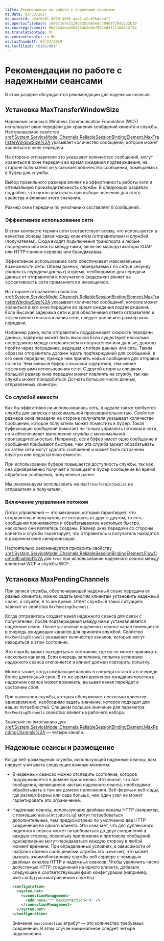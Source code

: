 ```yaml
---
title: Рекомендации по работе с надежными сеансами
ms.date: 03/30/2017
ms.assetid: b94f6e01-8070-40b6-aac7-a2cb7b4cb4f2
ms.openlocfilehash: 1d9671e7e3124d535b66de8cd8468f76dcb32b10
ms.sourcegitcommit: 9b552addadfb57fab0b9e7852ed4f1f1b8a42f8e
ms.translationtype: MT
ms.contentlocale: ru-RU
ms.lasthandoff: 04/23/2019
ms.locfileid: "61857991"
---
```

# <a name="best-practices-for-reliable-sessions"></a>Рекомендации по работе с надежными сеансами

В этом разделе обсуждаются рекомендации для надежных сеансов.

## <a name="setting-maxtransferwindowsize"></a>Установка MaxTransferWindowSize

Надежные сеансы в Windows Communication Foundation (WCF) используют окно передачи для хранения сообщений клиента и службы. Настраиваемое свойство <xref:System.ServiceModel.Channels.ReliableSessionBindingElement.MaxTransferWindowSize%2A> указывает количество сообщений, которое может храниться в окне передачи.

На стороне отправителя это указывает количество сообщений, могут храниться в окне передачи во время ожидания подтверждения; на стороне получателя он указывает количество сообщений, помещаемых в буфер для службы.

Выбор правильного размера влияет на эффективность работы сети и оптимальную производительность службы. В следующих разделах подробно, что нужно учитывать при выборе значения для этого свойства и влиянии этого значения.

Размер окна передачи по умолчанию составляет 8 сообщений.

### <a name="efficient-use-of-the-network"></a>Эффективное использование сети

В этом контексте термин *сети* соответствует всему, что используется в качестве основы связи между клиентом (отправителем) и службой (получателем). Сюда входят подключения транспорта и любые посредника или мосты между ними, включая маршрутизаторы SOAP или HTTP-прокси-серверы или брандмауэры.

Эффективное использование сети обеспечивает максимальные возможности сети. Объем данных, передаваемых по сети в секунду (*скорость передачи данных*) и время, необходимое для передачи данных от отправителя к получателю (*задержки*) влияет на эффективность сети применяется к имеющимся.

На стороне отправителя свойство <xref:System.ServiceModel.Channels.ReliableSessionBindingElement.MaxTransferWindowSize%2A> указывает количество сообщений, которое может храниться в его окне передачи во время ожидания подтверждения. Если Высокая задержка сети и для обеспечения ответа отправителя и эффективного использования сети, следует увеличить размер окна передачи.

Например даже, если отправитель поддерживает скорость передачи данных, задержка может быть высокой Если существует несколько посредников между отправителем и получателем или данные, должны пройти через посредника, ведущем к потере данных или сеть. Таким образом отправитель должен ждать подтверждений для сообщений, в его окне передачи, прежде чем принять новые сообщения для отправки по сети. Чем меньше буфер с высокой задержкой, тем менее эффективными использования сети. С другой стороны слишком большой размер окна передачи может повлиять на службу, так как служба может понадобиться Догнать большое число данных, отправленных клиентом.

### <a name="running-the-service-to-capacity"></a>Со службой емкости

Как бы эффективно ни использовалась сеть, в идеале также требуется служба для запуска с максимальной производительностью. Свойство размера окна передачи на стороне получателя указывает количество сообщений, которое получатель может поместить в буфер. Такая буферизация сообщений помогает не только управлять потоком в сети, но и обеспечивает выполнение службы с максимальной производительностью. Например, если буфер имеет одно сообщение и сообщения прибывают быстрее, чем эта служба может обрабатывать их затем сети могут удалять сообщения и может быть потрачены впустую или недостаточно емкости.

При использовании буфера повышается доступность службы, так как она одновременно получает и помещает в буфер сообщение во время обработки сообщения, полученные ранее.

Мы рекомендуем использовать же `MaxTransferWindowSize` на отправителя и получателя.

### <a name="enabling-flow-control"></a>Включение управления потоком

*Поток управления* — это механизм, который гарантирует, что отправитель и получатель не отставать от друг с другом, то есть сообщения принимаются и обрабатываемое настолько быстро, насколько они являетесь созданы. Размер окна передачи со стороны клиента и службы гарантирует, что отправитель и получатель находятся в разумном окне синхронизации.

Настоятельно рекомендуется присвоить свойству <xref:System.ServiceModel.Channels.ReliableSessionBindingElement.FlowControlEnabled%2A> для `true` при использовании надежного сеанса между клиентом WCF и службы WCF.

## <a name="setting-maxpendingchannels"></a>Установка MaxPendingChannels

При записи службы, обеспечивающей надежный сеанс передачи от разных клиентов, можно задать многим клиентам установить надежный сеанс, к службе, в то же время. Ответ службы в таких ситуациях зависит от свойства `MaxPendingChannels`.

Когда отправитель создает канал надежного сеанса для связи с получателем, после подтверждения между ними устанавливается надежный сеанс. После установки надежного сеанса канал помещается в очередь ожидающих каналов для принятия службой. Свойство `MaxPendingChannels` указывает количество каналов, которые могут находиться в этом состоянии.

Это служба может находиться в состоянии, где он не может принимать несколько каналов. Если очередь заполнена, попытка установки надежного сеанса отклоняется и клиент должен повторить попытку.

Можно также, когда ожидающие каналы в очереди остаются в очереди более длительный срок. В то же время временем ожидания простоя в надежном сеансе может возникать, вызывая канал перейдет в состояние сбоя.

При написании службы, которая обслуживает несколько клиентов одновременно, необходимо задать значение, которое подходит для ваших потребностей. Слишком большое значение для параметра `MaxPendingChannels` свойство влияет на рабочего набора.

Значение по умолчанию для <xref:System.ServiceModel.Channels.ReliableSessionBindingElement.MaxPendingChannels%2A> — четыре канала.

## <a name="reliable-sessions-and-hosting"></a>Надежные сеансы и размещение

Когда веб-размещения службы, использующей надежные сеансы, вам следует учитывать следующие важные моменты:

- В надежных сеансах можно отследить состояние, которое поддерживается в домене приложения. Это значит, что все сообщения, являющиеся частью надежного сеанса, необходимо обрабатывать в том же домене приложения. Веб-фермы и веб-сады, где размер фермы или сада больше, чем один узел не может гарантировать это ограничение.

- Надежные сеансы, использующих двойные каналы HTTP (например, с помощью `WsDualHttpBinding`) могут потребоваться дополнительные, чем предусмотрено по умолчанию два HTTP соединений на одного клиента. Это означает, что для дуплексного надежного сеанса может потребоваться до двух соединений в каждую сторону, поскольку приложения и протокола сообщений, одновременно могут передаваться каждую сторону в любой момент времени. При определенных условиях, в зависимости от шаблона обмена сообщениями службы это означает, что может вызвать взаимоблокировку службы веб сервере с помощью двойных каналов HTTP и надежных сеансов. Чтобы увеличить число допустимых HTTP-соединений на одного клиента, добавьте следующее в соответствующий файл конфигурации (например, *web.config* рассматриваемой службы):

  ```xml
  <configuration>
    <system.net>
      <connectionManagement>
        <add name="*" maxconnection="4" />
      </connectionManagement>
    </system.net>
  </configuration>
  ```

  Значение `maxconnection` атрибут — это количество требуемых соединений. В этом случае минимальное следует четыре подключения.

